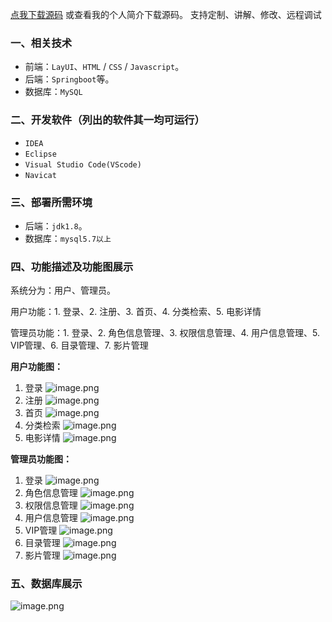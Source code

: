[点我下载源码](https://www.oneprosol.com/detail/ce7878bcc0f743cfa6bcf4173f8924d0)
或查看我的个人简介下载源码。
支持定制、讲解、修改、远程调试
### 一、相关技术

- 前端：`LayUI`、`HTML` / `CSS` / `Javascript`。
- 后端：`Springboot`等。
- 数据库：`MySQL`

### 二、开发软件（列出的软件其一均可运行）

- `IDEA`
- `Eclipse`
- `Visual Studio Code(VScode)`
- `Navicat`

### 三、部署所需环境

- 后端：`jdk1.8`。
- 数据库：`mysql5.7以上`

### 四、功能描述及功能图展示

系统分为：用户、管理员。

用户功能：1. 登录、2. 注册、3. 首页、4. 分类检索、5. 电影详情

管理员功能：1. 登录、2. 角色信息管理、3. 权限信息管理、4. 用户信息管理、5. VIP管理、6. 目录管理、7. 影片管理

**用户功能图：**

1. 登录
   ![image.png](https://pic.picprosol.com/user_upload/47a0c8c315464e69858d8da56b2d15ba/2025-01-09%2010:52:54_image.png)
2. 注册
   ![image.png](https://pic.picprosol.com/user_upload/47a0c8c315464e69858d8da56b2d15ba/2025-01-09%2010:53:00_image.png)
3. 首页
   ![image.png](https://pic.picprosol.com/user_upload/47a0c8c315464e69858d8da56b2d15ba/2025-01-09%2010:52:24_image.png)
4. 分类检索
   ![image.png](https://pic.picprosol.com/user_upload/47a0c8c315464e69858d8da56b2d15ba/2025-01-09%2010:52:31_image.png)
5. 电影详情
   ![image.png](https://pic.picprosol.com/user_upload/47a0c8c315464e69858d8da56b2d15ba/2025-01-09%2010:52:40_image.png)

**管理员功能图：**

1. 登录
   ![image.png](https://pic.picprosol.com/user_upload/47a0c8c315464e69858d8da56b2d15ba/2025-01-09%2010:53:57_image.png)
2. 角色信息管理
   ![image.png](https://pic.picprosol.com/user_upload/47a0c8c315464e69858d8da56b2d15ba/2025-01-09%2010:53:12_image.png)
3. 权限信息管理
   ![image.png](https://pic.picprosol.com/user_upload/47a0c8c315464e69858d8da56b2d15ba/2025-01-09%2010:53:22_image.png)
4. 用户信息管理
   ![image.png](https://pic.picprosol.com/user_upload/47a0c8c315464e69858d8da56b2d15ba/2025-01-09%2010:53:32_image.png)
5. VIP管理
   ![image.png](https://pic.picprosol.com/user_upload/47a0c8c315464e69858d8da56b2d15ba/2025-01-09%2010:53:35_image.png)
6. 目录管理
   ![image.png](https://pic.picprosol.com/user_upload/47a0c8c315464e69858d8da56b2d15ba/2025-01-09%2010:53:41_image.png)
7. 影片管理
   ![image.png](https://pic.picprosol.com/user_upload/47a0c8c315464e69858d8da56b2d15ba/2025-01-09%2010:53:46_image.png)

### 五、数据库展示

![image.png](https://pic.picprosol.com/user_upload/47a0c8c315464e69858d8da56b2d15ba/2025-01-09%2010:55:26_image.png)

